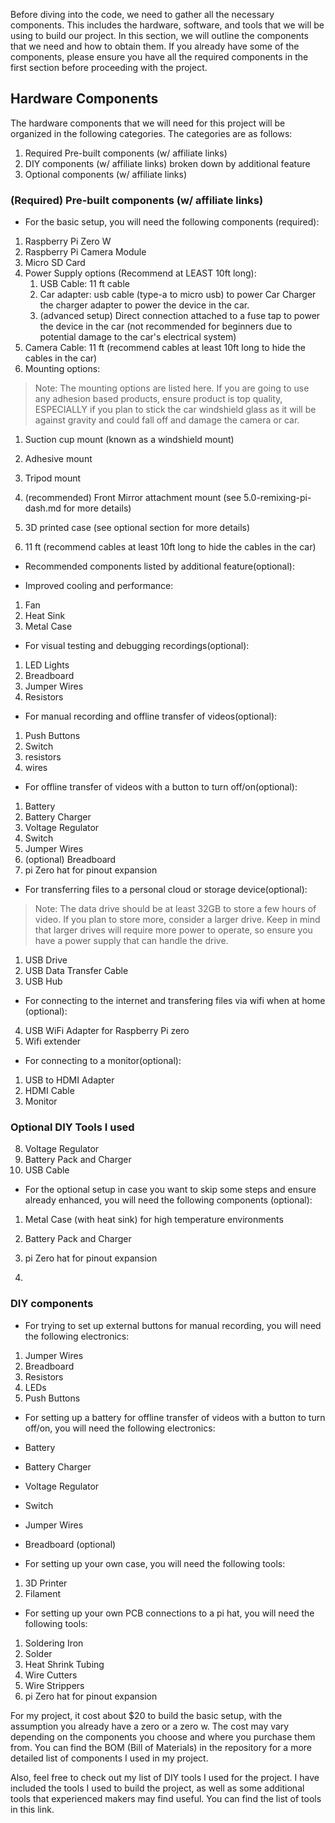 Before diving into the code, we need to gather all the necessary components. This includes the hardware, software, and tools that we will be using to build our project. In this section, we will outline the components that we need and how to obtain them. If you already have some of the components, please ensure you have all the required components in the first section before proceeding with the project.



## Hardware Components
The hardware components that we will need for this project will be organized in the following categories. The categories are as follows:

1. Required Pre-built components (w/ affiliate links)   
2. DIY components (w/ affiliate links) broken down by additional feature
3. Optional components (w/ affiliate links)

### (Required) Pre-built components (w/ affiliate links)
- For the basic setup, you will need the following components (required):
1. Raspberry Pi Zero W
2. Raspberry Pi Camera Module
3. Micro SD Card
4. Power Supply options (Recommend at LEAST 10ft long):
   1. USB Cable: 11 ft cable 
   2. Car adapter: usb cable (type-a to micro usb) to power Car Charger the charger adapter to power the device in the car.
   3. (advanced setup) Direct connection attached to a fuse tap to power the device in the car (not recommended for beginners due to potential damage to the car's electrical system)
5. Camera Cable: 11 ft (recommend cables at least 10ft long to hide the cables in the car)
6. Mounting options:
> Note: The mounting options are listed here. If you are going to use any adhesion based products, ensure product is top quality, ESPECIALLY if you plan to stick the car windshield glass as it will be against gravity and could fall off and damage the camera or car.

   1. Suction cup mount (known as a windshield mount)
   2. Adhesive mount
   3. Tripod mount
   4. (recommended) Front Mirror attachment mount (see 5.0-remixing-pi-dash.md for more details)
   5. 3D printed case (see optional section for more details)

1.  11 ft (recommend cables at least 10ft long to hide the cables in the car) 

- Recommended components listed by additional feature(optional):

- Improved cooling and performance:
1. Fan
2. Heat Sink
3. Metal Case

- For visual testing and debugging recordings(optional):
1. LED Lights
2. Breadboard
3. Jumper Wires
4. Resistors

- For manual recording and offline transfer of videos(optional):
1. Push Buttons
2. Switch
3. resistors
4. wires

- For offline transfer of videos with a button to turn off/on(optional):

1. Battery
2. Battery Charger
3. Voltage Regulator
4. Switch
5. Jumper Wires
6. (optional) Breadboard
7. pi Zero hat for pinout expansion

- For transferring files to a personal cloud or storage device(optional):
> Note: The data drive should be at least 32GB to store a few hours of video. If you plan to store more, consider a larger drive. Keep in mind that larger drives will require more power to operate, so ensure you have a power supply that can handle the drive.
1. USB Drive
2. USB Data Transfer Cable
3. USB Hub 


- For connecting to the internet and transfering files via wifi when at home (optional):
4. USB WiFi Adapter for Raspberry Pi zero
5. Wifi extender

- For connecting to a monitor(optional):
1. USB to HDMI Adapter
2. HDMI Cable
3. Monitor


### Optional DIY Tools I used

8. Voltage Regulator
9.  Battery Pack and Charger
10. USB Cable
- For the optional setup in case you want to skip some steps and ensure already enhanced, you will need the following components (optional):
1. Metal Case (with heat sink) for high temperature environments
2. Battery Pack and Charger
3. pi Zero hat for pinout expansion

4.  

### DIY components

- For trying to set up external buttons for manual recording, you will need the following electronics:

1. Jumper Wires
2. Breadboard
3. Resistors
4. LEDs
5. Push Buttons

- For setting up a battery for offline transfer of videos with a button to turn off/on, you will need the following electronics:
- Battery
- Battery Charger
- Voltage Regulator
- Switch
- Jumper Wires
- Breadboard (optional)

- For setting up your own case, you will need the following tools:
1. 3D Printer
2. Filament

- For setting up your own PCB connections to a pi hat, you will need the following tools:

1. Soldering Iron
2. Solder
3. Heat Shrink Tubing
4. Wire Cutters
5. Wire Strippers
6. pi Zero hat for pinout expansion

For my project, it cost about $20 to build the basic setup, with the assumption you already have a zero or a zero w. The cost may vary depending on the components you choose and where you purchase them from. You can find the BOM (Bill of Materials) in the repository for a more detailed list of components I used in my project.
<!-- 
TODO: 
CREATE BOM LINK
-->
Also, feel free to check out my list of DIY tools I used for the project. I have included the tools I used to build the project, as well as some additional tools that experienced makers may find useful. You can find the list of tools in this link.

<!-- 
TODO: CREATE LINK FOR LIST OF TOOLS
-->